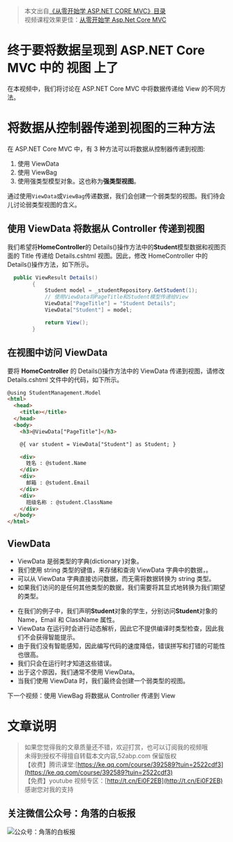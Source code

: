 > 本文出自[《从零开始学 ASP.NET CORE MVC》目录](https://www.52abp.com/wiki/mvc/0.1.4/1.Intro) </br>
> 视频课程效果更佳：[从零开始学 Asp.Net Core MVC](https://study.163.com/course/courseMain.htm?courseId=1209215803&share=2&shareId=400000000309007) </br>

# 终于要将数据呈现到 ASP.NET Core MVC 中的 视图 上了

在本视频中，我们将讨论在 ASP.NET Core MVC 中将数据传递给 View 的不同方法。

# 将数据从控制器传递到视图的三种方法

在 ASP.NET Core MVC 中，有 3 种方法可以将数据从控制器传递到视图:

1. 使用 ViewData
2. 使用 ViewBag
3. 使用强类型模型对象。这也称为**强类型视图**。

通过使用`ViewData`或`ViewBag`传递数据，我们会创建一个弱类型的视图。我们待会儿讨论弱类型视图的含义。

## 使用 ViewData 将数据从 Controller 传递到视图

我们希望将**HomeController**的 Details()操作方法中的**Student**模型数据和视图页面的 Title 传递给 Details.cshtml 视图。因此，修改 HomeController 中的 Details()操作方法，如下所示。

```csharp
  public ViewResult Details()
        {
            Student model = _studentRepository.GetStudent(1);
            // 使用ViewData将PageTitle和Student模型传递给View
            ViewData["PageTitle"] = "Student Details";
            ViewData["Student"] = model;

            return View();
        }
```

## 在视图中访问 ViewData

要将 **HomeController** 的 Details()操作方法中的 ViewData 传递到视图，请修改 Details.cshtml 文件中的代码，如下所示。

```html
@using StudentManagement.Model
<html>
  <head>
    <title></title>
  </head>
  <body>
    <h3>@ViewData["PageTitle"]</h3>

    @{ var student = ViewData["Student"] as Student; }

    <div>
      姓名 : @student.Name
    </div>
    <div>
      邮箱 : @student.Email
    </div>
    <div>
      班级名称 : @student.ClassName
    </div>
  </body>
</html>
```

## ViewData

- ViewData 是弱类型的字典(dictionary )对象。
- 我们使用 string 类型的键值，来存储和查询 ViewData 字典中的数据，。
- 可以从 ViewData 字典直接访问数据，而无需将数据转换为 string 类型。
- 如果我们访问的是任何其他类型的数据，我们需要将其显式地转换为我们期望的类型。

* 在我们的例子中，我们声明**Student**对象的学生，分别访问**Student**对象的 Name，Email 和 ClassName 属性。
* ViewData 在运行时会进行动态解析，因此它不提供编译时类型检查，因此我们不会获得智能提示。
* 由于我们没有智能感知，因此编写代码的速度降低，错误拼写和打错的可能性也很高。
* 我们只会在运行时才知道这些错误。
* 出于这个原因，我们通常不使用 ViewData。
* 当我们使用 ViewData 时，我们最终会创建一个弱类型的视图。

下一个视频：使用 ViewBag 将数据从 Controller 传递到 View

# 文章说明

> 如果您觉得我的文章质量还不错，欢迎打赏，也可以订阅我的视频哦 </br>
> 未得到授权不得擅自转载本文内容,52abp.com 保留版权 </br>
> 【收费】腾讯课堂:[https://ke.qq.com/course/392589?tuin=2522cdf3](https://ke.qq.com/course/392589?tuin=2522cdf3) </br>
> 【免费】youtube 视频专区：[http://t.cn/Ei0F2EB](http://t.cn/Ei0F2EB) </br>
> 感谢您对我的支持

## 关注微信公众号：角落的白板报

![公众号：角落的白板报](https://upload-images.jianshu.io/upload_images/1979022-f19c505c18160c16.png)
